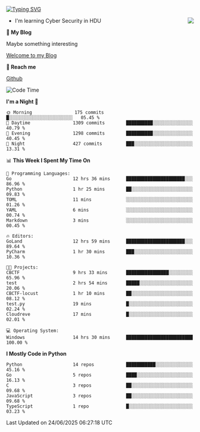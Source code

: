 [![Typing SVG](https://readme-typing-svg.herokuapp.com?font=Fira+Code&pause=1000&random=false&width=450&height=60&lines=Hello+%F0%9F%91%8B%F0%9F%8F%BB;I'm+JBNRZ)](https://git.io/typing-svg)

<a href="#">
  <img align="right" src="https://github-readme-stats.vercel.app/api?username=JBNRZ&show_icons=true&bg_color=15,f2f7fd,E0EAFC" />
</a>

- I'm learning Cyber Security in HDU

 **🌱 My Blog**

Maybe something interesting

[Welcome to my Blog](https://jbnrz.com.cn/)

 **💬 Reach me** 

[Github](https://github.com/JBNRZ)


<!--START_SECTION:waka-->
![Code Time](http://img.shields.io/badge/Code%20Time-1%2C290%20hrs%2047%20mins-blue)

**I'm a Night 🦉** 

```text
🌞 Morning                175 commits         █░░░░░░░░░░░░░░░░░░░░░░░░   05.45 % 
🌆 Daytime                1309 commits        ██████████░░░░░░░░░░░░░░░   40.79 % 
🌃 Evening                1298 commits        ██████████░░░░░░░░░░░░░░░   40.45 % 
🌙 Night                  427 commits         ███░░░░░░░░░░░░░░░░░░░░░░   13.31 % 
```


📊 **This Week I Spent My Time On** 

```text
💬 Programming Languages: 
Go                       12 hrs 36 mins      ██████████████████████░░░   86.96 % 
Python                   1 hr 25 mins        ██░░░░░░░░░░░░░░░░░░░░░░░   09.83 % 
TOML                     11 mins             ░░░░░░░░░░░░░░░░░░░░░░░░░   01.26 % 
YAML                     6 mins              ░░░░░░░░░░░░░░░░░░░░░░░░░   00.74 % 
Markdown                 3 mins              ░░░░░░░░░░░░░░░░░░░░░░░░░   00.45 % 

🔥 Editors: 
GoLand                   12 hrs 59 mins      ██████████████████████░░░   89.64 % 
PyCharm                  1 hr 30 mins        ███░░░░░░░░░░░░░░░░░░░░░░   10.36 % 

🐱‍💻 Projects: 
CBCTF                    9 hrs 33 mins       ████████████████░░░░░░░░░   65.96 % 
test                     2 hrs 54 mins       █████░░░░░░░░░░░░░░░░░░░░   20.06 % 
CBCTF-locust             1 hr 10 mins        ██░░░░░░░░░░░░░░░░░░░░░░░   08.12 % 
test.py                  19 mins             █░░░░░░░░░░░░░░░░░░░░░░░░   02.24 % 
Cloudreve                17 mins             █░░░░░░░░░░░░░░░░░░░░░░░░   02.01 % 

💻 Operating System: 
Windows                  14 hrs 30 mins      █████████████████████████   100.00 % 
```

**I Mostly Code in Python** 

```text
Python                   14 repos            ███████████░░░░░░░░░░░░░░   45.16 % 
Go                       5 repos             ████░░░░░░░░░░░░░░░░░░░░░   16.13 % 
C                        3 repos             ██░░░░░░░░░░░░░░░░░░░░░░░   09.68 % 
JavaScript               3 repos             ██░░░░░░░░░░░░░░░░░░░░░░░   09.68 % 
TypeScript               1 repo              █░░░░░░░░░░░░░░░░░░░░░░░░   03.23 % 
```




 Last Updated on 24/06/2025 06:27:18 UTC
<!--END_SECTION:waka-->

